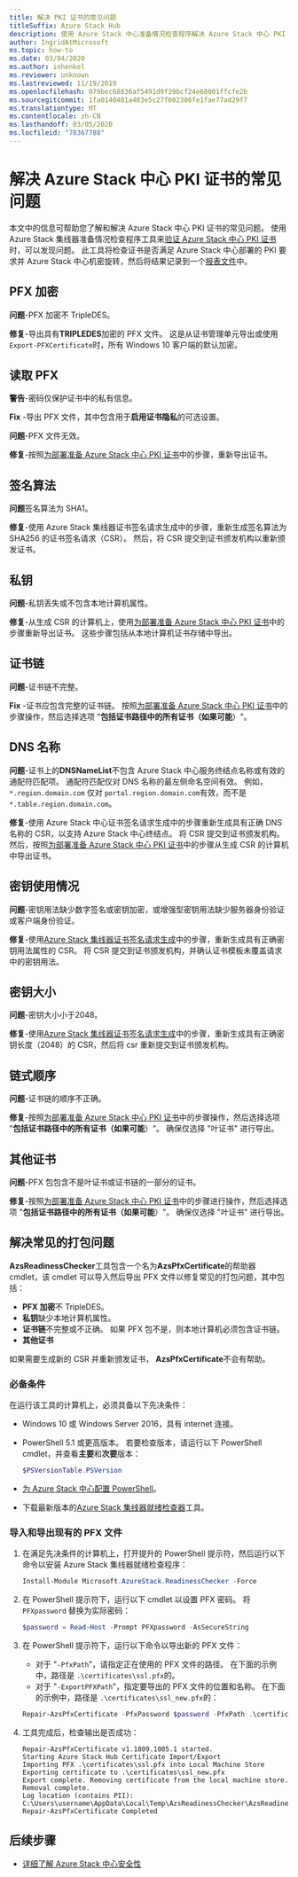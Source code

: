 ```yaml
---
title: 解决 PKI 证书的常见问题
titleSuffix: Azure Stack Hub
description: 使用 Azure Stack 中心准备情况检查程序解决 Azure Stack 中心 PKI 证书的常见问题。
author: IngridAtMicrosoft
ms.topic: how-to
ms.date: 03/04/2020
ms.author: inhenkel
ms.reviewer: unknown
ms.lastreviewed: 11/19/2019
ms.openlocfilehash: 079bec68836af5491d9f39bcf24e68001ffcfe2b
ms.sourcegitcommit: 1fa0140481a483e5c27f602386fe1fae77ad29f7
ms.translationtype: MT
ms.contentlocale: zh-CN
ms.lasthandoff: 03/05/2020
ms.locfileid: "78367788"
---
```

# <a name="fix-common-issues-with-azure-stack-hub-pki-certificates"></a>解决 Azure Stack 中心 PKI 证书的常见问题

本文中的信息可帮助您了解和解决 Azure Stack 中心 PKI 证书的常见问题。 使用 Azure Stack 集线器准备情况检查程序工具来[验证 Azure Stack 中心 PKI 证书](azure-stack-validate-pki-certs.md)时，可以发现问题。 此工具将检查证书是否满足 Azure Stack 中心部署的 PKI 要求并 Azure Stack 中心机密旋转，然后将结果记录到一个[报表文件](azure-stack-validation-report.md)中。  

## <a name="pfx-encryption"></a>PFX 加密

**问题**-PFX 加密不 TripleDES。

**修复**-导出具有**TRIPLEDES**加密的 PFX 文件。 这是从证书管理单元导出或使用 `Export-PFXCertificate`时，所有 Windows 10 客户端的默认加密。

## <a name="read-pfx"></a>读取 PFX

**警告**-密码仅保护证书中的私有信息。  

**Fix** -导出 PFX 文件，其中包含用于**启用证书隐私**的可选设置。  

**问题**-PFX 文件无效。  

**修复**-按照[为部署准备 Azure Stack 中心 PKI 证书](azure-stack-prepare-pki-certs.md)中的步骤，重新导出证书。

## <a name="signature-algorithm"></a>签名算法

**问题**签名算法为 SHA1。

**修复**-使用 Azure Stack 集线器证书签名请求生成中的步骤，重新生成签名算法为 SHA256 的证书签名请求（CSR）。 然后，将 CSR 提交到证书颁发机构以重新颁发证书。

## <a name="private-key"></a>私钥

**问题**-私钥丢失或不包含本地计算机属性。  

**修复**-从生成 CSR 的计算机上，使用[为部署准备 Azure Stack 中心 PKI 证书](azure-stack-prepare-pki-certs.md#prepare-certificates-for-deployment)中的步骤重新导出证书。 这些步骤包括从本地计算机证书存储中导出。

## <a name="certificate-chain"></a>证书链

**问题**-证书链不完整。  

**Fix** -证书应包含完整的证书链。 按照[为部署准备 Azure Stack 中心 PKI 证书](azure-stack-prepare-pki-certs.md#prepare-certificates-for-deployment)中的步骤操作，然后选择选项 "**包括证书路径中的所有证书（如果可能**）"。

## <a name="dns-names"></a>DNS 名称

**问题**-证书上的**DNSNameList**不包含 Azure Stack 中心服务终结点名称或有效的通配符匹配项。 通配符匹配仅对 DNS 名称的最左侧命名空间有效。 例如，`*.region.domain.com` 仅对 `portal.region.domain.com`有效，而不是 `*.table.region.domain.com`。

**修复**-使用 Azure Stack 中心证书签名请求生成中的步骤重新生成具有正确 DNS 名称的 CSR，以支持 Azure Stack 中心终结点。 将 CSR 提交到证书颁发机构。 然后，按照[为部署准备 Azure Stack 中心 PKI 证书](azure-stack-prepare-pki-certs.md#prepare-certificates-for-deployment)中的步骤从生成 CSR 的计算机中导出证书。  

## <a name="key-usage"></a>密钥使用情况

**问题**-密钥用法缺少数字签名或密钥加密，或增强型密钥用法缺少服务器身份验证或客户端身份验证。  

**修复**-使用[Azure Stack 集线器证书签名请求生成](azure-stack-get-pki-certs.md)中的步骤，重新生成具有正确密钥用法属性的 CSR。 将 CSR 提交到证书颁发机构，并确认证书模板未覆盖请求中的密钥用法。

## <a name="key-size"></a>密钥大小

**问题**-密钥大小小于2048。

**修复**-使用[Azure Stack 集线器证书签名请求生成](azure-stack-get-pki-certs.md)中的步骤，重新生成具有正确密钥长度（2048）的 CSR，然后将 csr 重新提交到证书颁发机构。

## <a name="chain-order"></a>链式顺序

**问题**-证书链的顺序不正确。  

**修复**-按照[为部署准备 Azure Stack 中心 PKI 证书](azure-stack-prepare-pki-certs.md#prepare-certificates-for-deployment)中的步骤操作，然后选择选项 "**包括证书路径中的所有证书（如果可能**）"。 确保仅选择 "叶证书" 进行导出。

## <a name="other-certificates"></a>其他证书

**问题**-PFX 包包含不是叶证书或证书链的一部分的证书。  

**修复**-按照[为部署准备 Azure Stack 中心 PKI 证书](azure-stack-prepare-pki-certs.md#prepare-certificates-for-deployment)中的步骤进行操作，然后选择选项 "**包括证书路径中的所有证书（如果可能**）"。 确保仅选择 "叶证书" 进行导出。

## <a name="fix-common-packaging-issues"></a>解决常见的打包问题

**AzsReadinessChecker**工具包含一个名为**AzsPfxCertificate**的帮助器 cmdlet，该 cmdlet 可以导入然后导出 PFX 文件以修复常见的打包问题，其中包括：

- **PFX 加密**不 TripleDES。
- **私钥**缺少本地计算机属性。
- **证书链**不完整或不正确。 如果 PFX 包不是，则本地计算机必须包含证书链。
- **其他证书**

如果需要生成新的 CSR 并重新颁发证书， **AzsPfxCertificate**不会有帮助。

### <a name="prerequisites"></a>必备条件

在运行该工具的计算机上，必须具备以下先决条件：

- Windows 10 或 Windows Server 2016，具有 internet 连接。
- PowerShell 5.1 或更高版本。 若要检查版本，请运行以下 PowerShell cmdlet，并查看**主要**和**次要**版本：

   ```powershell
   $PSVersionTable.PSVersion
   ```

- [为 Azure Stack 中心配置 PowerShell](azure-stack-powershell-install.md)。
- 下载最新版本的[Azure Stack 集线器就绪检查器](https://aka.ms/AzsReadinessChecker)工具。

### <a name="import-and-export-an-existing-pfx-file"></a>导入和导出现有的 PFX 文件

1. 在满足先决条件的计算机上，打开提升的 PowerShell 提示符，然后运行以下命令以安装 Azure Stack 集线器就绪检查程序：

   ```powershell
   Install-Module Microsoft.AzureStack.ReadinessChecker -Force
   ```

2. 在 PowerShell 提示符下，运行以下 cmdlet 以设置 PFX 密码。 将 `PFXpassword` 替换为实际密码：

   ```powershell
   $password = Read-Host -Prompt PFXpassword -AsSecureString
   ```

3. 在 PowerShell 提示符下，运行以下命令以导出新的 PFX 文件：

   - 对于 "`-PfxPath`"，请指定正在使用的 PFX 文件的路径。 在下面的示例中，路径是 `.\certificates\ssl.pfx`的。
   - 对于 "`-ExportPFXPath`"，指定要导出的 PFX 文件的位置和名称。 在下面的示例中，路径是 `.\certificates\ssl_new.pfx`的：

   ```powershell
   Repair-AzsPfxCertificate -PfxPassword $password -PfxPath .\certificates\ssl.pfx -ExportPFXPath .\certificates\ssl_new.pfx
   ```  

4. 工具完成后，检查输出是否成功：

   ```shell
   Repair-AzsPfxCertificate v1.1809.1005.1 started.
   Starting Azure Stack Hub Certificate Import/Export
   Importing PFX .\certificates\ssl.pfx into Local Machine Store
   Exporting certificate to .\certificates\ssl_new.pfx
   Export complete. Removing certificate from the local machine store.
   Removal complete.
   Log location (contains PII): C:\Users\username\AppData\Local\Temp\AzsReadinessChecker\AzsReadinessChecker.log
   Repair-AzsPfxCertificate Completed
   ```

## <a name="next-steps"></a>后续步骤

- [详细了解 Azure Stack 中心安全性](azure-stack-rotate-secrets.md)
